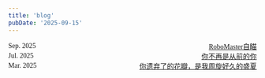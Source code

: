 ```yaml
---
title: 'blog'
pubDate: '2025-09-15'
---
```


<style>
body {
    font-family: "Times New Roman", Times, serif;
}
</style>



<div style="display: flex; justify-content: space-between; align-items: center;">
    <div style="text-align: left;">Sep. 2025</div>
    <div style="text-align: right;">
        <a href="/blogs/robomaster-autoaim/"  style="margin-left: 10px;">RoboMaster自瞄</a>
    </div>
</div>



<div style="display: flex; justify-content: space-between; align-items: center;">
    <div style="text-align: left;">Jul. 2025</div>
    <div style="text-align: right;">
        <a href="/blogs/you-are-not-the-same/"  style="margin-left: 10px;">你不再是从前的你</a>
    </div>
</div>



<div style="display: flex; justify-content: space-between; align-items: center;">
    <div style="text-align: left;">Mar. 2025</div>
    <div style="text-align: right;">
        <a href="/blogs/you-abandoned-flower/"  style="margin-left: 10px;">你遗弃了的花瓣，是我周旋好久的盛夏</a>
    </div>
</div>